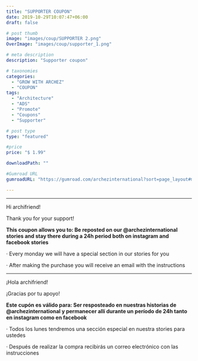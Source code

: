 ```yaml
---
title: "SUPPORTER COUPON"
date: 2019-10-29T10:07:47+06:00
draft: false

# post thumb
image: "images/coup/SUPPORTER 2.png"
OverImage: "images/coup/supporter_1.png"

# meta description
description: "Supporter coupon"

# taxonomies
categories:
  - "GROW WITH ARCHEZ"
  - "COUPON"
tags:
  - "Architecture"
  - "ADS"
  - "Promote"
  - "Coupons"
  - "Supporter"

# post type
type: "featured"

#price
price: "$ 1.99"

downloadPath: ""

#Gumroad URL
gumroadURL: "https://gumroad.com/archezinternational?sort=page_layout#mkqYK"

---
```


___

Hi archifriend!

Thank you for your support!

**This coupon allows you to: Be reposted on our @archezinternational stories and stay there during a 24h period both on instagram and facebook stories**

· Every monday we will have a special section in our stories for you

· After making the purchase you will receive an email with the instructions

_____

¡Hola archifriend!

¡Gracias por tu apoyo!

**Este cupón es válido para: Ser resposteado en nuestras historias de @archezinternational y permanecer allí durante un período de 24h tanto en instagram como en facebook**

· Todos los lunes tendremos una sección especial en nuestra stories para ustedes

· Después de realizar la compra recibirás un correo electrónico con las instrucciones